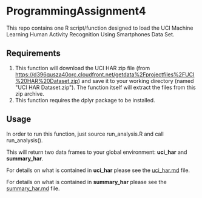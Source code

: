# ProgrammingAssignment4
This repo contains one R script/function designed to load the UCI Machine Learning Human Activity Recognition Using Smartphones Data Set.

## Requirements
1. This function will download the UCI HAR zip file (from https://d396qusza40orc.cloudfront.net/getdata%2Fprojectfiles%2FUCI%20HAR%20Dataset.zip) and save it to your working directory (named "UCI HAR Dataset.zip"). The function itself will extract the files from this zip archive.
2. This function requires the dplyr package to be installed.

## Usage
In order to run this function, just source run_analysis.R and call run_analysis().

This will return two data frames to your global environment: **uci_har** and **summary_har**.

For details on what is contained in **uci_har** please see the [uci_har.md](uci_har.md) file.

For details on what is contained in **summary_har** please see the [summary_har.md](summary_har.md) file.

